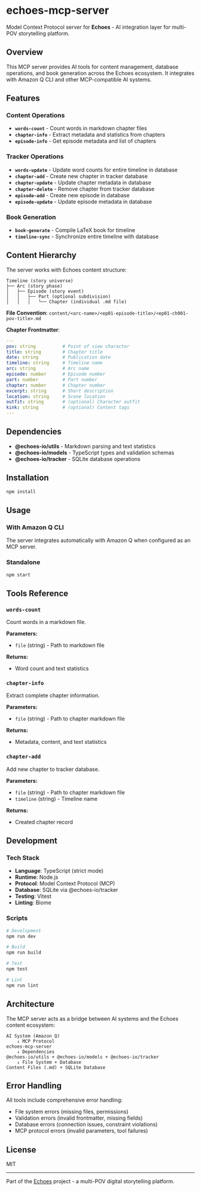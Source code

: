 # echoes-mcp-server

Model Context Protocol server for **Echoes** - AI integration layer for multi-POV storytelling platform.

## Overview

This MCP server provides AI tools for content management, database operations, and book generation across the Echoes ecosystem. It integrates with Amazon Q CLI and other MCP-compatible AI systems.

## Features

### Content Operations
- **`words-count`** - Count words in markdown chapter files
- **`chapter-info`** - Extract metadata and statistics from chapters
- **`episode-info`** - Get episode metadata and list of chapters

### Tracker Operations
- **`words-update`** - Update word counts for entire timeline in database
- **`chapter-add`** - Create new chapter in tracker database
- **`chapter-update`** - Update chapter metadata in database
- **`chapter-delete`** - Remove chapter from tracker database
- **`episode-add`** - Create new episode in database
- **`episode-update`** - Update episode metadata in database

### Book Generation
- **`book-generate`** - Compile LaTeX book for timeline
- **`timeline-sync`** - Synchronize entire timeline with database

## Content Hierarchy

The server works with Echoes content structure:

```
Timeline (story universe)
├── Arc (story phase)
│   ├── Episode (story event)
│   │   ├── Part (optional subdivision)
│   │   │   └── Chapter (individual .md file)
```

**File Convention**: `content/<arc-name>/<ep01-episode-title>/<ep01-ch001-pov-title>.md`

**Chapter Frontmatter**:
```yaml
---
pov: string          # Point of view character
title: string        # Chapter title
date: string         # Publication date
timeline: string     # Timeline name
arc: string          # Arc name
episode: number      # Episode number
part: number         # Part number
chapter: number      # Chapter number
excerpt: string      # Short description
location: string     # Scene location
outfit: string       # (optional) Character outfit
kink: string         # (optional) Content tags
---
```

## Dependencies

- **@echoes-io/utils** - Markdown parsing and text statistics
- **@echoes-io/models** - TypeScript types and validation schemas
- **@echoes-io/tracker** - SQLite database operations

## Installation

```bash
npm install
```

## Usage

### With Amazon Q CLI

The server integrates automatically with Amazon Q when configured as an MCP server.

### Standalone

```bash
npm start
```

## Tools Reference

### `words-count`

Count words in a markdown file.

**Parameters:**
- `file` (string) - Path to markdown file

**Returns:**
- Word count and text statistics

### `chapter-info`

Extract complete chapter information.

**Parameters:**
- `file` (string) - Path to chapter markdown file

**Returns:**
- Metadata, content, and text statistics

### `chapter-add`

Add new chapter to tracker database.

**Parameters:**
- `file` (string) - Path to chapter markdown file
- `timeline` (string) - Timeline name

**Returns:**
- Created chapter record

## Development

### Tech Stack
- **Language**: TypeScript (strict mode)
- **Runtime**: Node.js
- **Protocol**: Model Context Protocol (MCP)
- **Database**: SQLite via @echoes-io/tracker
- **Testing**: Vitest
- **Linting**: Biome

### Scripts
```bash
# Development
npm run dev

# Build
npm run build

# Test
npm test

# Lint
npm run lint
```

## Architecture

The MCP server acts as a bridge between AI systems and the Echoes content ecosystem:

```
AI System (Amazon Q) 
    ↓ MCP Protocol
echoes-mcp-server
    ↓ Dependencies
@echoes-io/utils + @echoes-io/models + @echoes-io/tracker
    ↓ File System + Database
Content Files (.md) + SQLite Database
```

## Error Handling

All tools include comprehensive error handling:
- File system errors (missing files, permissions)
- Validation errors (invalid frontmatter, missing fields)
- Database errors (connection issues, constraint violations)
- MCP protocol errors (invalid parameters, tool failures)

## License

MIT

---

Part of the [Echoes](https://github.com/echoes-io) project - a multi-POV digital storytelling platform.
